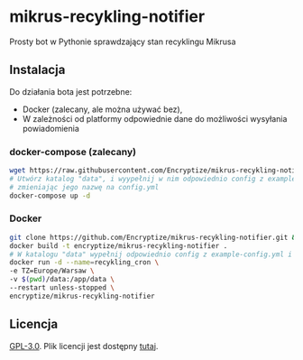
# mikrus-recykling-notifier

Prosty bot w Pythonie sprawdzający stan recyklingu Mikrusa

## Instalacja
Do działania bota jest potrzebne:

 - Docker (zalecany, ale można używać bez),
 - W zależności od platformy odpowiednie dane do możliwości wysyłania powiadomienia
### docker-compose (zalecany)
```bash
wget https://raw.githubusercontent.com/Encryptize/mikrus-recykling-notifier/master/docker-compose.yaml
# Utwórz katalog "data", i wyypełnij w nim odpowiednio config z example-config.yml
# zmieniając jego nazwę na config.yml
docker-compose up -d
```

### Docker
```bash
git clone https://github.com/Encryptize/mikrus-recykling-notifier.git && cd mikrus-recykling-notifier
docker build -t encryptize/mikrus-recykling-notifier .
# W katalogu "data" wypełnij odpowiednio config z example-config.yml i nazwij go config.yml
docker run -d --name=recykling_cron \
-e TZ=Europe/Warsaw \
-v $(pwd)/data:/app/data \
--restart unless-stopped \
encryptize/mikrus-recykling-notifier
```

## Licencja
[GPL-3.0](https://www.gnu.org/licenses/gpl-3.0.html). Plik licencji jest dostępny [tutaj](LICENSE).
